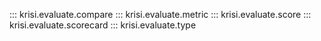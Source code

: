::: krisi.evaluate.compare
::: krisi.evaluate.metric
::: krisi.evaluate.score
::: krisi.evaluate.scorecard
::: krisi.evaluate.type
